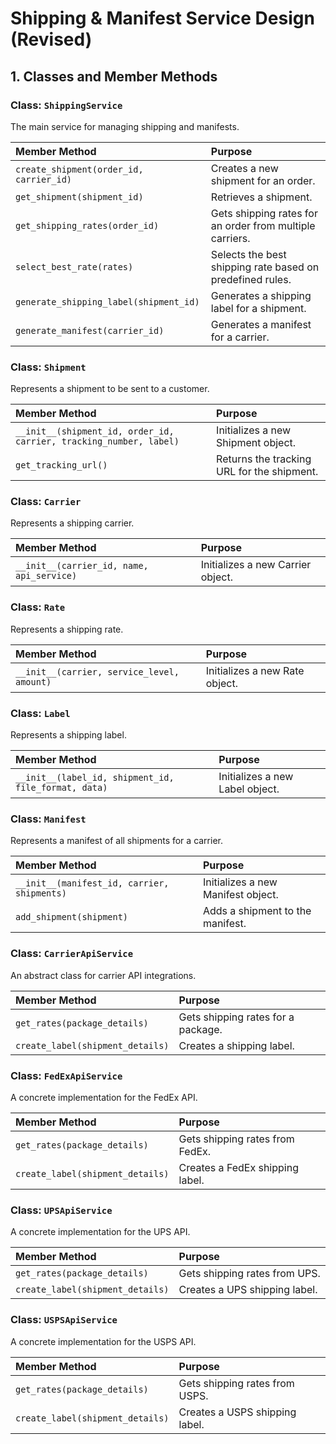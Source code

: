 # Shipping & Manifest Service Design (Revised)

## 1. Classes and Member Methods

### Class: `ShippingService`

The main service for managing shipping and manifests.

| Member Method | Purpose |
| :--- | :--- |
| `create_shipment(order_id, carrier_id)` | Creates a new shipment for an order. |
| `get_shipment(shipment_id)` | Retrieves a shipment. |
| `get_shipping_rates(order_id)` | Gets shipping rates for an order from multiple carriers. |
| `select_best_rate(rates)` | Selects the best shipping rate based on predefined rules. |
| `generate_shipping_label(shipment_id)` | Generates a shipping label for a shipment. |
| `generate_manifest(carrier_id)` | Generates a manifest for a carrier. |

### Class: `Shipment`

Represents a shipment to be sent to a customer.

| Member Method | Purpose |
| :--- | :--- |
| `__init__(shipment_id, order_id, carrier, tracking_number, label)` | Initializes a new Shipment object. |
| `get_tracking_url()` | Returns the tracking URL for the shipment. |

### Class: `Carrier`

Represents a shipping carrier.

| Member Method | Purpose |
| :--- | :--- |
| `__init__(carrier_id, name, api_service)` | Initializes a new Carrier object. |

### Class: `Rate`

Represents a shipping rate.

| Member Method | Purpose |
| :--- | :--- |
| `__init__(carrier, service_level, amount)` | Initializes a new Rate object. |

### Class: `Label`

Represents a shipping label.

| Member Method | Purpose |
| :--- | :--- |
| `__init__(label_id, shipment_id, file_format, data)` | Initializes a new Label object. |

### Class: `Manifest`

Represents a manifest of all shipments for a carrier.

| Member Method | Purpose |
| :--- | :--- |
| `__init__(manifest_id, carrier, shipments)` | Initializes a new Manifest object. |
| `add_shipment(shipment)` | Adds a shipment to the manifest. |

### Class: `CarrierApiService`

An abstract class for carrier API integrations.

| Member Method | Purpose |
| :--- | :--- |
| `get_rates(package_details)` | Gets shipping rates for a package. |
| `create_label(shipment_details)` | Creates a shipping label. |

### Class: `FedExApiService`

A concrete implementation for the FedEx API.

| Member Method | Purpose |
| :--- | :--- |
| `get_rates(package_details)` | Gets shipping rates from FedEx. |
| `create_label(shipment_details)` | Creates a FedEx shipping label. |

### Class: `UPSApiService`

A concrete implementation for the UPS API.

| Member Method | Purpose |
| :--- | :--- |
| `get_rates(package_details)` | Gets shipping rates from UPS. |
| `create_label(shipment_details)` | Creates a UPS shipping label. |

### Class: `USPSApiService`

A concrete implementation for the USPS API.

| Member Method | Purpose |
| :--- | :--- |
| `get_rates(package_details)` | Gets shipping rates from USPS. |
| `create_label(shipment_details)` | Creates a USPS shipping label. |